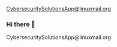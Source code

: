 CybersecuritySolutionsApp@linuxmail.org

### Hi there 👋

<!--
**CybersecuritySolutionsApp/CybersecuritySolutionsApp** is a ✨ _special_ ✨ repository because its `README.md` (this file) appears on your GitHub profile.

Here are some ideas to get you started:

- 🔭 CybersecuritySolutionsApp@linuxmail.org
- 🌱CybersecuritySolutionsApp@linuxmail.org
- 👯 CybersecuritySolutionsApp@linuxmail.org
- 🤔 CybersecuritySolutionsApp@linuxmail.org
- 💬CybersecuritySolutionsApp@linuxmail.org
- 📫 CybersecuritySolutionsApp@linuxmail.org
- 😄 CybersecuritySolutionsApp@linuxmail.org
- ⚡ CybersecuritySolutionsApp@linuxmail.org
-->CybersecuritySolutionsApp@linuxmail.org
